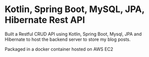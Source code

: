 # Kotlin, Spring Boot, MySQL, JPA, Hibernate Rest API

Built a Restful CRUD API using Kotlin, Spring Boot, Mysql, JPA and Hibernate to host the backend server to store my blog posts.

Packaged in a docker container hosted on AWS EC2

